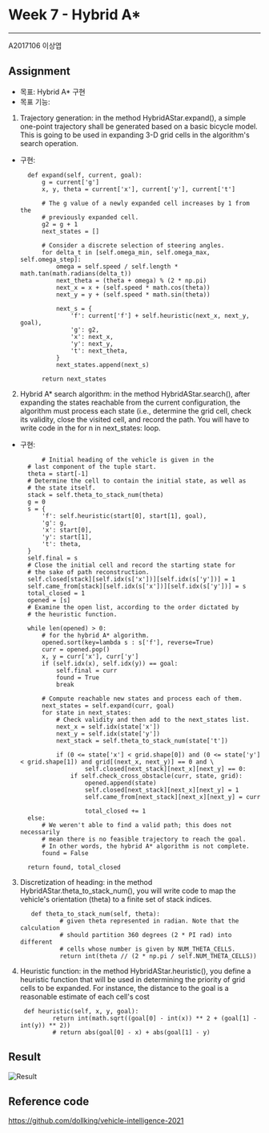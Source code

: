# Week 7 - Hybrid A*
---
A2017106 이상엽

## Assignment

- 목표: Hybrid A* 구현 
- 목표 기능:
1) Trajectory generation: in the method HybridAStar.expand(), a simple one-point trajectory shall be generated based on a basic bicycle model. This is going to be used in expanding 3-D grid cells in the algorithm's search operation.
- 구현:

        def expand(self, current, goal):
            g = current['g']
            x, y, theta = current['x'], current['y'], current['t']

            # The g value of a newly expanded cell increases by 1 from the
            # previously expanded cell.
            g2 = g + 1
            next_states = []

            # Consider a discrete selection of steering angles.
            for delta_t in [self.omega_min, self.omega_max, self.omega_step]:
                omega = self.speed / self.length * math.tan(math.radians(delta_t))
                next_theta = (theta + omega) % (2 * np.pi)
                next_x = x + (self.speed * math.cos(theta))
                next_y = y + (self.speed * math.sin(theta))

                next_s = {
                    'f': current['f'] + self.heuristic(next_x, next_y, goal),
                    'g': g2,
                    'x': next_x,
                    'y': next_y,
                    't': next_theta,
                }
                next_states.append(next_s)

            return next_states
                
                
2) Hybrid A* search algorithm: in the method HybridAStar.search(), after expanding the states reachable from the current configuration, the algorithm must process each state (i.e., determine the grid cell, check its validity, close the visited cell, and record the path. You will have to write code in the for n in next_states: loop.    
- 구현:

		    # Initial heading of the vehicle is given in the
        # last component of the tuple start.
        theta = start[-1]
        # Determine the cell to contain the initial state, as well as
        # the state itself.
        stack = self.theta_to_stack_num(theta)
        g = 0
        s = {
            'f': self.heuristic(start[0], start[1], goal),
            'g': g,
            'x': start[0],
            'y': start[1],
            't': theta,
        }
        self.final = s
        # Close the initial cell and record the starting state for
        # the sake of path reconstruction.
        self.closed[stack][self.idx(s['x'])][self.idx(s['y'])] = 1
        self.came_from[stack][self.idx(s['x'])][self.idx(s['y'])] = s
        total_closed = 1
        opened = [s]
        # Examine the open list, according to the order dictated by
        # the heuristic function.

        while len(opened) > 0:
            # for the hybrid A* algorithm.
            opened.sort(key=lambda s : s['f'], reverse=True)
            curr = opened.pop()
            x, y = curr['x'], curr['y']
            if (self.idx(x), self.idx(y)) == goal:
                self.final = curr
                found = True
                break

            # Compute reachable new states and process each of them.
            next_states = self.expand(curr, goal)
            for state in next_states:
                # Check validity and then add to the next_states list.
                next_x = self.idx(state['x'])
                next_y = self.idx(state['y'])
                next_stack = self.theta_to_stack_num(state['t'])

                if (0 <= state['x'] < grid.shape[0]) and (0 <= state['y'] < grid.shape[1]) and grid[(next_x, next_y)] == 0 and \
                        self.closed[next_stack][next_x][next_y] == 0:
                    if self.check_cross_obstacle(curr, state, grid):
                        opened.append(state)
                        self.closed[next_stack][next_x][next_y] = 1
                        self.came_from[next_stack][next_x][next_y] = curr

                        total_closed += 1
        else:
            # We weren't able to find a valid path; this does not necessarily
            # mean there is no feasible trajectory to reach the goal.
            # In other words, the hybrid A* algorithm is not complete.
            found = False

        return found, total_closed
3) Discretization of heading: in the method HybridAStar.theta_to_stack_num(), you will write code to map the vehicle's orientation (theta) to a finite set of stack indices.

          def theta_to_stack_num(self, theta):
                  # given theta represented in radian. Note that the calculation
                  # should partition 360 degrees (2 * PI rad) into different
                  # cells whose number is given by NUM_THETA_CELLS.
                  return int(theta // (2 * np.pi / self.NUM_THETA_CELLS))
        
5) Heuristic function: in the method HybridAStar.heuristic(), you define a heuristic function that will be used in determining the priority of grid cells to be expanded. For instance, the distance to the goal is a reasonable estimate of each cell's cost

        def heuristic(self, x, y, goal):
                return int(math.sqrt((goal[0] - int(x)) ** 2 + (goal[1] - int(y)) ** 2))
                # return abs(goal[0] - x) + abs(goal[1] - y)

## Result 

![Result](https://user-images.githubusercontent.com/80674433/117334696-45f6c780-aed5-11eb-84bd-654c4a17a857.PNG)

## Reference code
https://github.com/dollking/vehicle-intelligence-2021
